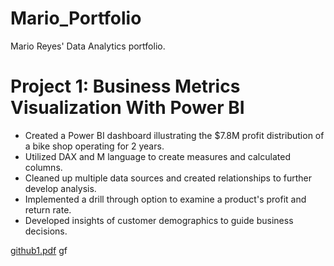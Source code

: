 # Mario_Portfolio
Mario Reyes' Data Analytics portfolio.

# Project 1: Business Metrics Visualization With Power BI
* Created a Power BI dashboard illustrating the $7.8M profit distribution of a bike shop operating for 2 years.
* Utilized DAX and M language to create measures and calculated columns.
* Cleaned up multiple data sources and created relationships to further develop analysis.
* Implemented a drill through option to examine a product's profit and return rate.
* Developed insights of customer demographics to guide business decisions.

[github1.pdf](https://github.com/marioreyes5/Mario_Portfolio/files/10551450/github1.pdf)
gf
